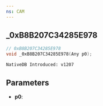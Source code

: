 ```yaml
---
ns: CAM
---
```

## _0xB8B207C34285E978

```c
// 0xB8B207C34285E978
void _0xB8B207C34285E978(Any p0);
```

```
NativeDB Introduced: v1207
```

## Parameters
* **p0**:

